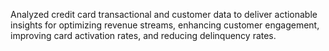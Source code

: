 Analyzed credit card transactional and customer data to deliver actionable insights for optimizing revenue streams, enhancing customer engagement, improving card activation rates, 
  and reducing delinquency rates.

